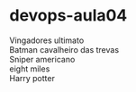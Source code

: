 # devops-aula04<br>
Vingadores ultimato<br>
Batman cavalheiro das trevas<br>
Sniper americano<br>
eight miles<br>
Harry potter<br>


